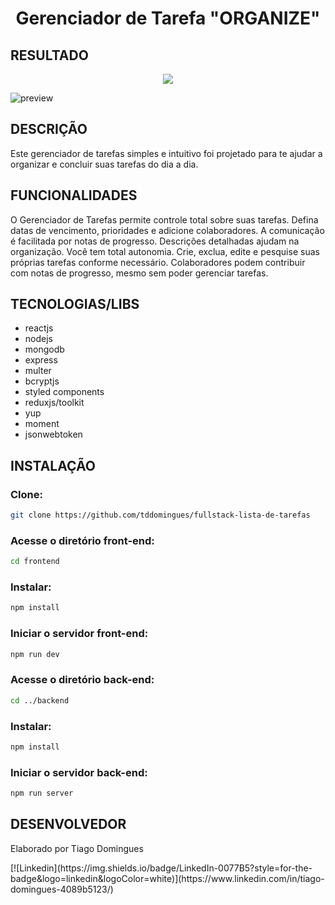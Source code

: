 <h1 align="center">
  Gerenciador de Tarefa "ORGANIZE"
</h1>

## RESULTADO

<p align="center">
  <img src="https://i.imgur.com/wigva74.png">
</p>

![preview](https://github.com/tddomingues/fullstack-lista-de-tarefas/assets/129981877/a2076a59-42f0-4860-a718-1283646ac231)


## DESCRIÇÃO

Este gerenciador de tarefas simples e intuitivo foi projetado para te ajudar a organizar e concluir suas tarefas do dia a dia.

## FUNCIONALIDADES

O Gerenciador de Tarefas permite controle total sobre suas tarefas. Defina datas de vencimento, prioridades e adicione colaboradores. 
A comunicação é facilitada por notas de progresso. Descrições detalhadas ajudam na organização. Você tem total autonomia. 
Crie, exclua, edite e pesquise suas próprias tarefas conforme necessário. Colaboradores podem contribuir com notas de progresso, mesmo sem poder gerenciar tarefas.

## TECNOLOGIAS/LIBS

- reactjs
- nodejs
- mongodb
- express
- multer
- bcryptjs
- styled components
- reduxjs/toolkit
- yup
- moment
- jsonwebtoken

## 

## INSTALAÇÃO
### Clone:
```bash
git clone https://github.com/tddomingues/fullstack-lista-de-tarefas
````

### Acesse o diretório front-end:
```bash
cd frontend
````

### Instalar:
```bash
npm install
````

### Iniciar o servidor front-end:
```bash
npm run dev
````

### Acesse o diretório back-end:
```bash
cd ../backend
````

### Instalar:
```bash
npm install
````

### Iniciar o servidor  back-end:
```bash
npm run server
````

## DESENVOLVEDOR
<p>Elaborado por Tiago Domingues</p>
[![Linkedin](https://img.shields.io/badge/LinkedIn-0077B5?style=for-the-badge&logo=linkedin&logoColor=white)](https://www.linkedin.com/in/tiago-domingues-4089b5123/)



